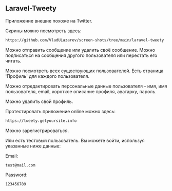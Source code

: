 ## Laravel-Tweety

Приложение внешне похоже на Twitter.

Скрины можно посмотреть здесь:

```bash
https://github.com/VladULazarev/screen-shots/tree/main/laravel-tweety
```

Можно отправить сообщение или удалить своё сообщение. Можно подписаться на сообщения другого пользователя или перестать его читать.

Можно посмотреть всех существующих пользователей. Есть страница 'Профиль' для
каждого пользователя.

Можно отредактировать персональные данные пользователя - имя, имя пользователя, email,
короткое описание профиля, аватарку, пароль.

Можно удалить свой профиль.

Протестировать приложение online можно здесь:

```bash
https://tweety.getyoursite.info
```

Можно зарегистрироваться.

Или есть тестовый пользователь. Вы можете войти, используя указанные ниже данные:

Email:

```bash
test@mail.com
```

Password:

```bash
123456789
```
